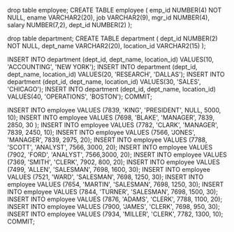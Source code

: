 drop table employee;
CREATE TABLE employee (
    emp_id              NUMBER(4)      NOT NULL,
    ename       		VARCHAR2(20),
    job					VARCHAR2(9),
    mgr_id              NUMBER(4),
    salary              NUMBER(7,2),
    dept_id             NUMBER(2)
);

drop table department;
CREATE TABLE department (
    dept_id             NUMBER(2)      NOT NULL,
    dept_name           VARCHAR2(20),
    location_id			VARCHAR2(15)
);

INSERT INTO department (dept_id, dept_name, location_id) VALUES(10, 'ACCOUNTING', 'NEW YORK');
INSERT INTO department (dept_id, dept_name, location_id) VALUES(20, 'RESEARCH', 'DALLAS');
INSERT INTO department (dept_id, dept_name, location_id) VALUES(30, 'SALES', 'CHICAGO');
INSERT INTO department (dept_id, dept_name, location_id) VALUES(40, 'OPERATIONS', 'BOSTON');
COMMIT;

INSERT INTO employee VALUES (7839, 'KING', 'PRESIDENT', NULL, 5000, 10);
INSERT INTO employee VALUES (7698, 'BLAKE', 'MANAGER', 7839, 2850, 30 );
INSERT INTO employee VALUES (7782, 'CLARK', 'MANAGER', 7839, 2450, 10);
INSERT INTO employee VALUES (7566, 'JONES', 'MANAGER', 7839, 2975, 20);
INSERT INTO employee VALUES (7788, 'SCOTT', 'ANALYST', 7566, 3000, 20);
INSERT INTO employee VALUES (7902, 'FORD', 'ANALYST', 7566,3000, 20);
INSERT INTO employee VALUES (7369, 'SMITH', 'CLERK', 7902, 800, 20);
INSERT INTO employee VALUES (7499, 'ALLEN', 'SALESMAN', 7698, 1600, 30);
INSERT INTO employee VALUES (7521, 'WARD', 'SALESMAN', 7698, 1250, 30);
INSERT INTO employee VALUES (7654, 'MARTIN', 'SALESMAN', 7698, 1250, 30);
INSERT INTO employee VALUES (7844, 'TURNER', 'SALESMAN', 7698, 1500, 30);
INSERT INTO employee VALUES (7876, 'ADAMS', 'CLERK', 7788, 1100, 20);
INSERT INTO employee VALUES (7900, 'JAMES', 'CLERK', 7698, 950, 30);
INSERT INTO employee VALUES (7934, 'MILLER', 'CLERK', 7782, 1300, 10);
COMMIT;